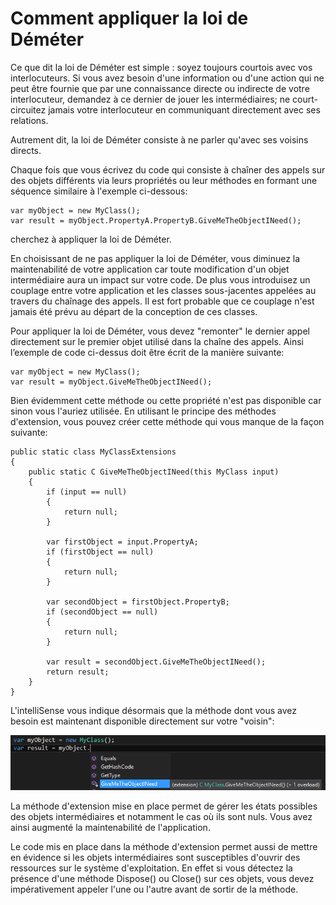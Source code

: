 # Comment appliquer la loi de Déméter

Ce que dit la loi de Déméter est simple : soyez toujours courtois avec vos interlocuteurs. Si vous avez besoin d'une information ou d'une action qui ne peut être fournie que par une connaissance directe ou indirecte de votre interlocuteur, demandez à ce dernier de jouer les intermédiaires; ne court-circuitez jamais votre interlocuteur en communiquant directement avec ses relations.

Autrement dit, la loi de Déméter consiste à ne parler qu'avec ses voisins directs.

Chaque fois que vous écrivez du code qui consiste à chaîner des appels sur des objets différents via leurs propriétés ou leur méthodes en formant une séquence similaire à l'exemple ci-dessous:

```Csharp
var myObject = new MyClass();
var result = myObject.PropertyA.PropertyB.GiveMeTheObjectINeed(); 
```
cherchez à appliquer la loi de Déméter.

En choisissant de ne pas appliquer la loi de Déméter, vous diminuez la maintenabilité de votre application car toute modification d'un objet intermédiaire aura un impact sur votre code. De plus vous introduisez un couplage entre votre application et les classes sous-jacentes appelées au travers du chaînage des appels. Il est fort probable que ce couplage n'est jamais été prévu au départ de la conception de ces classes.

Pour appliquer la loi de Déméter, vous devez "remonter" le dernier appel directement sur le premier objet utilisé dans la chaîne des appels.
Ainsi l’exemple de code ci-dessus doit être écrit de la manière suivante:

```Csharp
var myObject = new MyClass();
var result = myObject.GiveMeTheObjectINeed(); 
```

Bien évidemment cette méthode ou cette propriété n'est pas disponible car sinon vous l'auriez utilisée.
En utilisant le principe des méthodes d'extension, vous pouvez créer cette méthode qui vous manque de la façon suivante:

```Csharp
public static class MyClassExtensions
{
    public static C GiveMeTheObjectINeed(this MyClass input)
    {
        if (input == null)
        {
            return null;
        }

        var firstObject = input.PropertyA;
        if (firstObject == null)
        {
            return null;
        }

        var secondObject = firstObject.PropertyB;
        if (secondObject == null)
        {
            return null;
        }

        var result = secondObject.GiveMeTheObjectINeed();
        return result;
    }
} 
```

L'intelliSense vous indique désormais que la méthode dont vous avez besoin est maintenant disponible directement sur votre "voisin":

![](LawOfDemeter01.PNG)

La méthode d'extension mise en place permet de gérer les états possibles des objets intermédiaires et notamment le cas où ils sont nuls. Vous avez ainsi augmenté la maintenabilité de l'application.

Le code mis en place dans la méthode d'extension permet aussi de mettre en évidence si les objets intermédiaires sont susceptibles d'ouvrir des ressources sur le système d'exploitation. En effet si vous détectez la présence d'une méthode Dispose() ou Close() sur ces objets, vous devez impérativement appeler l'une ou l'autre avant de sortir de la méthode.

